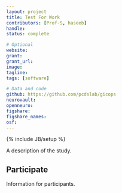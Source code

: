 ```yaml
---
layout: project
title: Test For Work
contributors: [Prof-S, haseeb]
handle:
status: complete

# Optional
website:
grant:
grant_url:
image:
tagline:
tags: [software]

# Data and code
github: https://github.com/pcdslab/gicops
neurovault:
openneuro:
figshare:
figshare_names:
osf:
---
```

{% include JB/setup %}

A description of the study.

## Participate

Information for participants.

